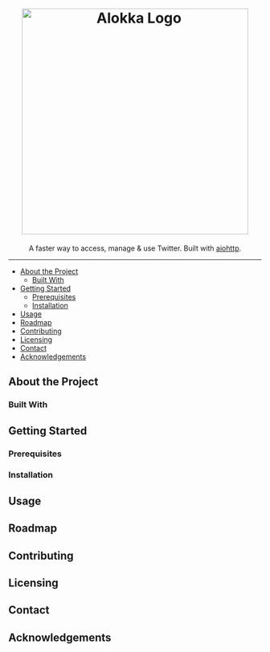 <!-- TODO: Include a logo -->
<h1 align="center">
  <img src="assets/logo.svg" alt="Alokka Logo" width="450" />
</h1>

<p align="center">A faster way to access, manage & use Twitter. Built with <a href="https://docs.aiohttp.org/en/stable/">aiohttp</a>.</p>

---

- [About the Project](#about-the-project)
  - [Built With](#built-with)
- [Getting Started](#getting-started)
  - [Prerequisites](#prerequisites)
  - [Installation](#installation)
- [Usage](#usage)
- [Roadmap](#roadmap)
- [Contributing](#contributing)
- [Licensing](#licensing)
- [Contact](#contact)
- [Acknowledgements](#acknowledgements)

<!-- TODO: Complete the sections in the README -->
## About the Project

### Built With

## Getting Started

### Prerequisites

### Installation

## Usage

## Roadmap

## Contributing

## Licensing

## Contact

## Acknowledgements
